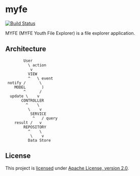 # myfe

[![Build Status](https://app.travis-ci.com/alexengrig/myfe.svg?token=gkPekbuqV4MisskP2zyz&branch=master)](https://app.travis-ci.com/alexengrig/myfe)

MYFE (MYFE Youth File Explorer) is a file explorer application.

## Architecture

```
        User
          \ action
           v
          VIEW
          ^   \ event
 notify /      \ 
    MODEL       )
        ^      /
  update \    v
       CONTROLLER
         ^    \
          \    v
           SERVICE
            ^   / query
    result /   v
        REPOSITORY
          ^    \
           \    v
          Data Store
```

## License

This project is [licensed](LICENSE) under [Apache License, version 2.0](https://www.apache.org/licenses/LICENSE-2.0).
